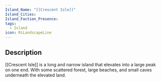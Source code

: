 ```yaml
---
Island_Name: "[[Crescent Isle]]"
Island_Cities: 
Island_Faction_Presence: 
tags:
  - Island
icon: RiLandscapeLine
---
```

## Description
[[Crescent Isle]] is a long and narrow island that elevates into a large peak on one end. With some scattered forest, large beaches, and small caves underneath the elevated land. 

